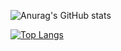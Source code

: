 

![Anurag's GitHub stats](https://github-readme-stats.vercel.app/api?username=Matheus0s0souza&hide=prs,issues,contribs&show_icons=true&theme=midnight-purple)

[![Top Langs](https://github-readme-stats.vercel.app/api/top-langs/?username=anuraghazra&layout=compact)](https://github.com/anuraghazra/github-readme-stats)




